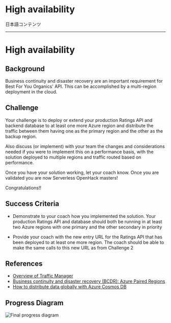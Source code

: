 # High availability

日本語コンテンツ

---

# High availability

## Background

Business continuity and disaster recovery are an important
requirement for Best For You Organics' API. This can be
accomplished by a multi-region deployment in the cloud.

## Challenge

Your challenge is to deploy or extend your production Ratings
API and backend database to at least one more Azure region and
distribute the traffic between them having one as the primary
region and the other as the backup region.

Also discuss (or implement) with your team the changes and
considerations needed if you were to implement this on a
performance basis, with the solution deployed to multiple
regions and traffic routed based on performance.

Once you have your solution working, let your coach know. Once
you are validated you are now Serverless OpenHack masters!

Congratulations!!

## Success Criteria

* Demonstrate to your coach how you implemented the solution.
Your production Ratings API and database should both be running
in at least two Azure regions with one primary and the other
secondary in priority

* Provide your coach with the new entry URL for the Ratings API
that has been deployed to at least one more region. The coach
should be able to make the same calls to this new URL as from
Challenge 2

## References

* [Overview of Traffic Manager](https://docs.microsoft.com/azure/traffic-manager/traffic-manager-overview)
* [Business continuity and disaster recovery (BCDR): Azure Paired Regions](https://docs.microsoft.com/azure/best-practices-availability-paired-regions)
* [How to distribute data globally with Azure Cosmos DB](https://docs.microsoft.com/azure/cosmos-db/distribute-data-globally)

## Progress Diagram

 ![Final progress diagram](https://serverlessoh.azureedge.net/public/final-progress-diagram.jpg)
